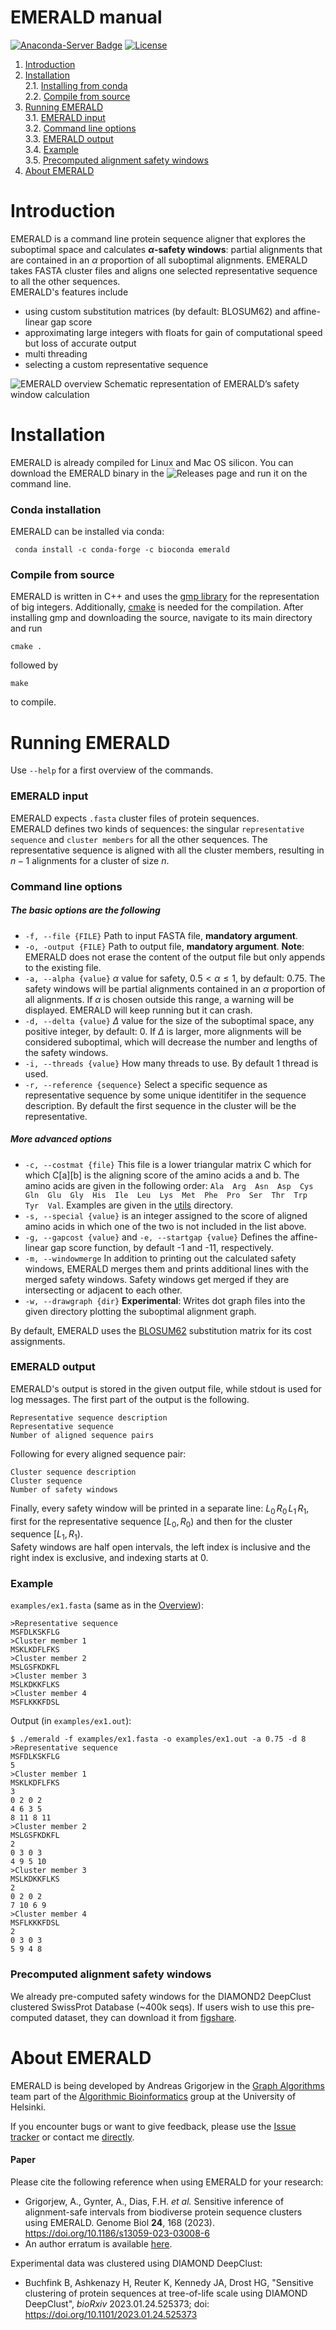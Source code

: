 # EMERALD manual
[![Anaconda-Server Badge](https://anaconda.org/bioconda/emerald/badges/version.svg)](https://anaconda.org/bioconda/emerald)
[![License](https://img.shields.io/badge/licence-GPLv3-blue)](https://www.gnu.org/licenses/gpl-3.0.html)

1. [Introduction](#sec1)
2. [Installation](#sec2)\
2.1. [Installing from conda](#sec2.1)\
2.2. [Compile from source](#sec2.2)
3. [Running EMERALD](#sec3)\
3.1. [EMERALD input](#sec3.1)\
3.2. [Command line options](#sec3.2)\
3.3. [EMERALD output](#sec3.3)\
3.4. [Example](#sec3.4)\
3.5. [Precomputed alignment safety windows](#sec3.5)
4. [About EMERALD](#sec4)

<a name="sec1"></a>
# Introduction
EMERALD is a command line protein sequence aligner that explores the suboptimal space and calculates **$\alpha$-safety windows**: partial alignments that are contained in an $\alpha$ proportion of all suboptimal alignments.
EMERALD takes FASTA cluster files and aligns one selected representative sequence to all the other sequences.\
EMERALD's features include
- using custom substitution matrices (by default: BLOSUM62) and affine-linear gap score
- approximating large integers with floats for gain of computational speed but loss of accurate output
- multi threading
- selecting a custom representative sequence

<a name="overview"></a>
![EMERALD overview](./figs/emerald_overview.png)
Schematic representation of EMERALD’s safety window calculation

<a name="sec2"></a>
# Installation
EMERALD is already compiled for Linux and Mac OS silicon.
You can download the EMERALD binary in the ![Releases page](https://github.com/algbio/emerald/releases) and run it on the command line.

<a name="sec2.1"></a>
### Conda installation
EMERALD can be installed via conda:
```
 conda install -c conda-forge -c bioconda emerald 
 ```

<a name="sec2.2"></a>
### Compile from source
EMERALD is written in C++ and uses the [gmp library](https://gmplib.org/) for the representation of big integers.
Additionally, [cmake](https://cmake.org/install/) is needed for the compilation.
After installing gmp and downloading the source, navigate to its main directory and run
```
cmake .
```
followed by
```
make
```
to compile.

<a name="sec3"></a>
# Running EMERALD
Use ``` --help ``` for a first overview of the commands.

<a name="sec3.1"></a>
### EMERALD input
EMERALD expects `.fasta` cluster files of protein sequences.\
EMERALD defines two kinds of sequences: the singular `representative sequence` and `cluster members` for all the other sequences. The representative sequence is aligned with all the cluster members, resulting in $n-1$ alignments for a cluster of size $n$.

<a name="sec3.2"></a>
### Command line options
##### The basic options are the following
- ```-f, --file {FILE}``` Path to input FASTA file, **mandatory argument**.
-  ```-o, -output {FILE}``` Path to output file, **mandatory argument**. **Note**: EMERALD does not erase the content of the output file but only appends to the existing file.
- ```-a, --alpha {value}``` $\alpha$ value for safety, $0.5 < \alpha \leq 1$, by default: 0.75. The safety windows will be partial alignments contained in an $\alpha$ proportion of all alignments. If $\alpha$ is chosen outside this range, a warning will be displayed. EMERALD will keep running but it can crash.
- ```-d, --delta {value}``` $\Delta$ value for the size of the suboptimal space, any positive integer, by default: 0. If $\Delta$ is larger, more alignments will be considered suboptimal, which will decrease the number and lengths of the safety windows.
- ```-i, --threads {value}``` How many threads to use. By default 1 thread is used.
- ```-r, --reference {sequence}``` Select a specific sequence as representative sequence by some unique identitifer in the sequence description. By default the first sequence in the cluster will be the representative.
##### More advanced options
- ```-c, --costmat {file}``` This file is a lower triangular matrix C which for which C[a][b] is the aligning score of the amino acids a and b. The amino acids are given in the following order:
```Ala  Arg  Asn  Asp  Cys  Gln  Glu  Gly  His  Ile  Leu  Lys  Met  Phe  Pro  Ser  Thr  Trp  Tyr  Val```. Examples are given in the [utils](./utils) directory.
- ```-s, --special {value}``` is an integer assigned to the score of aligned amino acids in which one of the two is not included in the list above.
- ```-g, --gapcost {value}``` and ```-e, --startgap {value}``` Defines the affine-linear gap score function, by default -1 and -11, respectively.
- ```-m, --windowmerge``` In addition to printing out the calculated safety windows, EMERALD merges them and prints additional lines with the merged safety windows. Safety windows get merged if they are intersecting or adjacent to each other.
- ```-w, --drawgraph {dir}``` **Experimental**: Writes dot graph files into the given directory plotting the suboptimal alignment graph.

By default, EMERALD uses the [BLOSUM62](https://en.wikipedia.org/wiki/BLOSUM) substitution matrix for its cost assignments.

<a name="sec3.3"></a>
### EMERALD output
EMERALD's output is stored in the given output file, while stdout is used for log messages. The first part of the output is the following.
```
Representative sequence description
Representative sequence
Number of aligned sequence pairs
```
Following for every aligned sequence pair:
```
Cluster sequence description
Cluster sequence
Number of safety windows
```
Finally, every safety window will be printed in a separate line: $L_0\,R_0\,L_1\,R_1$, first for the representative sequence $[L_0, R_0)$ and then for the cluster sequence $[L_1, R_1)$.\
Safety windows are half open intervals, the left index is inclusive and the right index is exclusive, and indexing starts at 0.

<a name="sec3.4"></a>
### Example
`examples/ex1.fasta` (same as in the [Overview](#overview)):
```
>Representative sequence
MSFDLKSKFLG
>Cluster member 1
MSKLKDFLFKS
>Cluster member 2
MSLGSFKDKFL
>Cluster member 3
MSLKDKKFLKS
>Cluster member 4
MSFLKKKFDSL
```
Output (in `examples/ex1.out`):
```
$ ./emerald -f examples/ex1.fasta -o examples/ex1.out -a 0.75 -d 8
>Representative sequence
MSFDLKSKFLG
5
>Cluster member 1
MSKLKDFLFKS
3
0 2 0 2
4 6 3 5
8 11 8 11
>Cluster member 2
MSLGSFKDKFL
2
0 3 0 3
4 9 5 10
>Cluster member 3
MSLKDKKFLKS
2
0 2 0 2
7 10 6 9
>Cluster member 4
MSFLKKKFDSL
2
0 3 0 3
5 9 4 8
```
<a name="sec3.5"></a>
### Precomputed alignment safety windows
We already pre-computed safety windows for the DIAMOND2 DeepClust clustered SwissProt Database (~400k seqs). If users wish to use this pre-computed dataset, they can download it from [figshare](https://figshare.com/articles/dataset/data_zip/21720299/4).

<a name="sec4"></a>
# About EMERALD
EMERALD is being developed by Andreas Grigorjew in the [Graph Algorithms](https://www.helsinki.fi/en/researchgroups/algorithmic-bioinformatics/teams/graph-algorithms) team part of the [Algorithmic Bioinformatics](https://www.helsinki.fi/en/researchgroups/algorithmic-bioinformatics) group at the University of Helsinki.

If you encounter bugs or want to give feedback, please use the [Issue tracker](https://github.com/algbio/emerald/issues) or contact me [directly](https://www.helsinki.fi/en/about-us/people/people-finder/andreas-grigorjew-9431091).

#### Paper
Please cite the following reference when using EMERALD for your research:
- Grigorjew, A., Gynter, A., Dias, F.H. *et al.* Sensitive inference of alignment-safe intervals from biodiverse protein sequence clusters using EMERALD. Genome Biol **24**, 168 (2023). https://doi.org/10.1186/s13059-023-03008-6
- An author erratum is available [here](https://github.com/algbio/emerald-analysis/blob/main/emerald_erratum.pdf).

Experimental data was clustered using DIAMOND DeepClust:
- Buchfink B, Ashkenazy H, Reuter K, Kennedy JA, Drost HG, "Sensitive clustering of protein sequences at tree-of-life scale using DIAMOND DeepClust", *bioRxiv* 2023.01.24.525373; doi: https://doi.org/10.1101/2023.01.24.525373
